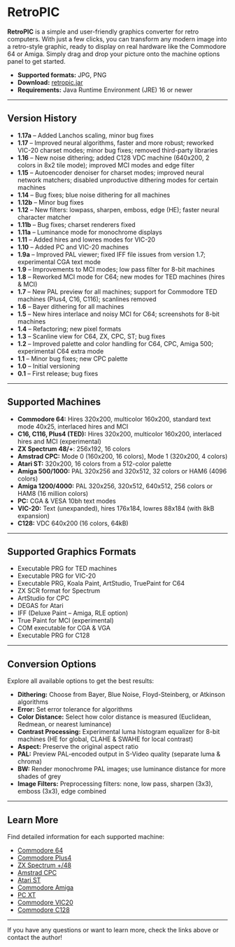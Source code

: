 # RetroPIC

**RetroPIC** is a simple and user-friendly graphics converter for retro computers. With just a few clicks, you can transform any modern image into a retro-style graphic, ready to display on real hardware like the Commodore 64 or Amiga. Simply drag and drop your picture onto the machine options panel to get started.

- **Supported formats:** JPG, PNG  
- **Download:** [retropic.jar](retropic.jar)  
- **Requirements:** Java Runtime Environment (JRE) 16 or newer

---

## Version History

- **1.17a** – Added Lanchos scaling, minor bug fixes
- **1.17** – Improved neural algorithms, faster and more robust; reworked VIC-20 charset modes; minor bug fixes; removed third-party libraries
- **1.16** – New noise dithering; added C128 VDC machine (640x200, 2 colors in 8x2 tile mode); improved MCI modes and edge filter
- **1.15** – Autoencoder denoiser for charset modes; improved neural network matchers; disabled unproductive dithering modes for certain machines
- **1.14** – Bug fixes; blue noise dithering for all machines
- **1.12b** – Minor bug fixes
- **1.12** – New filters: lowpass, sharpen, emboss, edge (HE); faster neural character matcher
- **1.11b** – Bug fixes; charset renderers fixed
- **1.11a** – Luminance mode for monochrome displays
- **1.11** – Added hires and lowres modes for VIC-20
- **1.10** – Added PC and VIC-20 machines
- **1.9a** – Improved PAL viewer; fixed IFF file issues from version 1.7; experimental CGA text mode
- **1.9** – Improvements to MCI modes; low pass filter for 8-bit machines
- **1.8** – Reworked MCI mode for C64; new modes for TED machines (hires & MCI)
- **1.7** – New PAL preview for all machines; support for Commodore TED machines (Plus4, C16, C116); scanlines removed
- **1.6** – Bayer dithering for all machines
- **1.5** – New hires interlace and noisy MCI for C64; screenshots for 8-bit machines
- **1.4** – Refactoring; new pixel formats
- **1.3** – Scanline view for C64, ZX, CPC, ST; bug fixes
- **1.2** – Improved palette and color handling for C64, CPC, Amiga 500; experimental C64 extra mode
- **1.1** – Minor bug fixes; new CPC palette
- **1.0** – Initial versioning
- **0.1** – First release; bug fixes

---

## Supported Machines

- **Commodore 64:** Hires 320x200, multicolor 160x200, standard text mode 40x25, interlaced hires and MCI
- **C16, C116, Plus4 (TED):** Hires 320x200, multicolor 160x200, interlaced hires and MCI (experimental)
- **ZX Spectrum 48/+**: 256x192, 16 colors
- **Amstrad CPC:** Mode 0 (160x200, 16 colors), Mode 1 (320x200, 4 colors)
- **Atari ST:** 320x200, 16 colors from a 512-color palette
- **Amiga 500/1000:** PAL 320x256 and 320x512, 32 colors or HAM6 (4096 colors)
- **Amiga 1200/4000:** PAL 320x256, 320x512, 640x512, 256 colors or HAM8 (16 million colors)
- **PC:** CGA & VESA 10bh text modes
- **VIC-20:** Text (unexpanded), hires 176x184, lowres 88x184 (with 8kB expansion)
- **C128:** VDC 640x200 (16 colors, 64kB)

---

## Supported Graphics Formats

- Executable PRG for TED machines
- Executable PRG for VIC-20
- Executable PRG, Koala Paint, ArtStudio, TruePaint for C64
- ZX SCR format for Spectrum
- ArtStudio for CPC
- DEGAS for Atari
- IFF (Deluxe Paint – Amiga, RLE option)
- True Paint for MCI (experimental)
- COM executable for CGA & VGA
- Executable PRG for C128

---

## Conversion Options

Explore all available options to get the best results:

- **Dithering:** Choose from Bayer, Blue Noise, Floyd-Steinberg, or Atkinson algorithms
- **Error:** Set error tolerance for algorithms
- **Color Distance:** Select how color distance is measured (Euclidean, Redmean, or nearest luminance)
- **Contrast Processing:** Experimental luma histogram equalizer for 8-bit machines (HE for global, CLAHE & SWAHE for local contrast)
- **Aspect:** Preserve the original aspect ratio
- **PAL:** Preview PAL-encoded output in S-Video quality (separate luma & chroma)
- **BW:** Render monochrome PAL images; use luminance distance for more shades of grey
- **Image Filters:** Preprocessing filters: none, low pass, sharpen (3x3), emboss (3x3), edge combined

---

## Learn More

Find detailed information for each supported machine:

- [Commodore 64](assets/c64.md)
- [Commodore Plus4](assets/plus4.md)
- [ZX Spectrum +/48](assets/zx.md)
- [Amstrad CPC](assets/cpc.md)
- [Atari ST](assets/st.md)
- [Commodore Amiga](assets/amiga.md)
- [PC XT](assets/pc.md)
- [Commodore VIC20](assets/vic20.md)
- [Commodore C128](assets/c128.md)

---

If you have any questions or want to learn more, check the links above or contact the author!